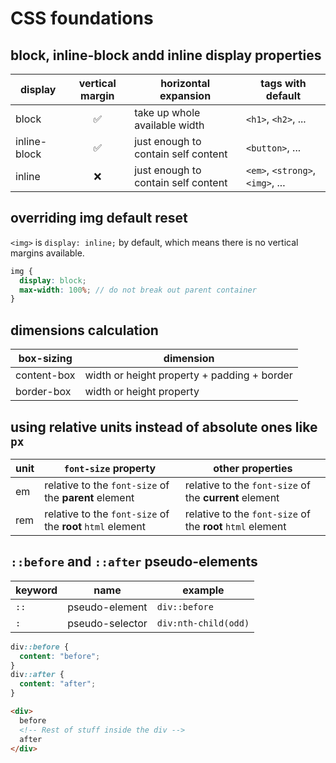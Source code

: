 # CSS foundations

## block, inline-block andd inline display properties

| display | vertical margin | horizontal expansion | tags with default |
|--|:-:|--|--|
| block | ✅ | take up whole available width | `<h1>`, `<h2>`, ... |
| inline-block | ✅ | just enough to contain self content | `<button>`, ... |
| inline | ❌ | just enough to contain self content | `<em>`, `<strong>`, `<img>`, ... |

## overriding img default reset

`<img>` is `display: inline;` by default, which means there is no vertical margins available.

```scss
img {
  display: block;
  max-width: 100%; // do not break out parent container
}
```

## dimensions calculation

| box-sizing | dimension  |
|--|--|
| content-box | width or height property + padding + border |
| border-box | width or height property |

## using relative units instead of absolute ones like `px`

| unit | `font-size` property | other properties |
|--|--|--|
| em | relative to the `font-size` of the **parent** element | relative to the `font-size` of the **current** element |
| rem | relative to the `font-size` of the **root** `html` element | relative to the `font-size` of the **root** `html` element |

## `::before` and `::after` pseudo-elements

| keyword | name | example |
|--|--|--|
| `::` | pseudo-element | `div::before` |
| `:` | pseudo-selector | `div:nth-child(odd)` |

```scss
div::before {
  content: "before";
}
div::after {
  content: "after";
}
```
```html
<div>
  before
  <!-- Rest of stuff inside the div -->
  after
</div>
```
